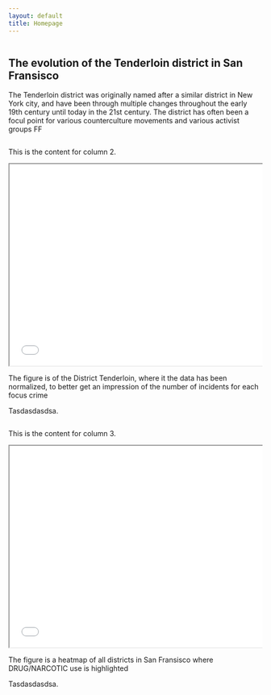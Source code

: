 ```yaml
---
layout: default
title: Homepage
---
```


<div class="container">
    <div class="column">
        <h2>The evolution of the Tenderloin district in San Fransisco </h2>
        <p>The Tenderloin district was originally named after a similar district in New York city, and have been through multiple changes throughout the early 19th century until today in the 21st century. The district has often been a focul point for various counterculture movements and various activist groups FF </p>
    </div>
    <div class="column">
        <p>This is the content for column 2.</p>
        <iframe src="{{ site.baseurl }}/assets/bokeh_plot.html" width="600" height="400"></iframe>
        <p>The figure is of the District Tenderloin, where it the data has been normalized, to better get an impression of the number of incidents for each focus crime</p>
        <p>Tasdasdasdsa.</p>
    </div>
    <div class="column">
        <p>This is the content for column 3.</p>
        <iframe src="{{ site.baseurl }}/assets/heatmap.html" width="600" height="400"></iframe>
        <p>The figure is a heatmap of all districts in San Fransisco where DRUG/NARCOTIC use is highlighted</p>
        <p>Tasdasdasdsa.</p>
    </div>
</div>